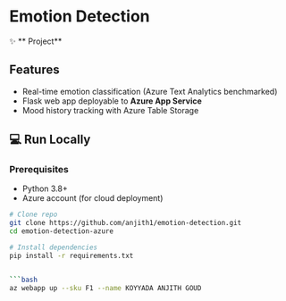# Emotion Detection   
✨ ** Project**  

## Features  
- Real-time emotion classification (Azure Text Analytics benchmarked)  
- Flask web app deployable to **Azure App Service**  
- Mood history tracking with Azure Table Storage

## :computer: Run Locally

### Prerequisites
- Python 3.8+
- Azure account (for cloud deployment)
```bash
# Clone repo
git clone https://github.com/anjith1/emotion-detection.git
cd emotion-detection-azure

# Install dependencies
pip install -r requirements.txt


```bash
az webapp up --sku F1 --name KOYYADA ANJITH GOUD

